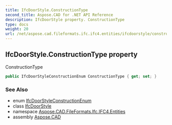 ```yaml
---
title: IfcDoorStyle.ConstructionType
second_title: Aspose.CAD for .NET API Reference
description: IfcDoorStyle property. ConstructionType
type: docs
weight: 20
url: /net/aspose.cad.fileformats.ifc.ifc4.entities/ifcdoorstyle/constructiontype/
---
```

## IfcDoorStyle.ConstructionType property

ConstructionType

```csharp
public IfcDoorStyleConstructionEnum ConstructionType { get; set; }
```

### See Also

* enum [IfcDoorStyleConstructionEnum](../../../aspose.cad.fileformats.ifc.ifc4.types/ifcdoorstyleconstructionenum/)
* class [IfcDoorStyle](../)
* namespace [Aspose.CAD.FileFormats.Ifc.IFC4.Entities](../../ifcdoorstyle/)
* assembly [Aspose.CAD](../../../)


